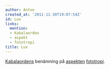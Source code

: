 ```yaml
---
author: Anton
created_at: '2011-11-30T19:07:54Z'
id: Lux
links:
  mention:
  - Kabalaorden
  - aspekt
  - fototropi
title: Lux
---
```


[Kabalaordens] benämning på [aspekten][] [fototropi].

  [Kabalaordens]: Kabalaorden
  [aspekten]: aspekt
  [fototropi]: fototropi
